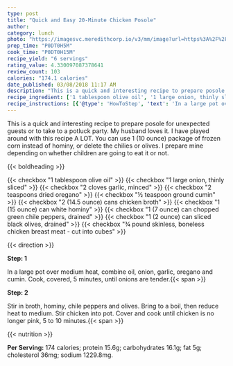 ```yaml
---
type: post
title: "Quick and Easy 20-Minute Chicken Posole"
author: 
category: lunch
photo: "https://imagesvc.meredithcorp.io/v3/mm/image?url=https%3A%2F%2Fimages.media-allrecipes.com%2Fuserphotos%2F1110304.jpg"
prep_time: "P0DT0H5M"
cook_time: "P0DT0H15M"
recipe_yield: "6 servings"
rating_value: 4.330097087378641
review_count: 103
calories: "174.1 calories"
date_published: 03/08/2018 11:17 AM
description: "This is a quick and interesting recipe to prepare posole for unexpected guests or to take to a potluck party.  My husband loves it.  I have played around with this recipe A LOT.  You can use 1 (10 ounce) package of frozen corn instead of hominy, or delete the chilies or olives.  I prepare mine depending on whether children are going to eat it or not."
recipe_ingredient: ['1 tablespoon olive oil', '1 large onion, thinly sliced', '2 cloves garlic, minced', '2 teaspoons dried oregano', '½ teaspoon ground cumin', '2 (14.5 ounce) cans chicken broth', '1 (15 ounce) can white hominy', '1 (7 ounce) can chopped green chile peppers, drained', '1 (2 ounce) can sliced black olives, drained', '¾ pound skinless, boneless chicken breast meat - cut into cubes']
recipe_instructions: [{'@type': 'HowToStep', 'text': 'In a large pot over medium heat, combine oil, onion, garlic, oregano and cumin.  Cook, covered, 5 minutes, until onions are tender.\n'}, {'@type': 'HowToStep', 'text': 'Stir in broth, hominy, chile peppers and olives.  Bring to a boil, then reduce heat to medium.  Stir chicken into pot.  Cover and cook until chicken is no longer pink, 5 to 10 minutes.\n'}]
---
```


This is a quick and interesting recipe to prepare posole for unexpected guests or to take to a potluck party.  My husband loves it.  I have played around with this recipe A LOT.  You can use 1 (10 ounce) package of frozen corn instead of hominy, or delete the chilies or olives.  I prepare mine depending on whether children are going to eat it or not. 

{{< boldheading >}}

{{< checkbox "1 tablespoon olive oil" >}}
{{< checkbox "1 large onion, thinly sliced" >}}
{{< checkbox "2 cloves garlic, minced" >}}
{{< checkbox "2 teaspoons dried oregano" >}}
{{< checkbox "½ teaspoon ground cumin" >}}
{{< checkbox "2 (14.5 ounce) cans chicken broth" >}}
{{< checkbox "1 (15 ounce) can white hominy" >}}
{{< checkbox "1 (7 ounce) can chopped green chile peppers, drained" >}}
{{< checkbox "1 (2 ounce) can sliced black olives, drained" >}}
{{< checkbox "¾ pound skinless, boneless chicken breast meat - cut into cubes" >}}


{{< direction >}}

**Step: 1**

In a large pot over medium heat, combine oil, onion, garlic, oregano and cumin.  Cook, covered, 5 minutes, until onions are tender.{{< span >}}

**Step: 2**

Stir in broth, hominy, chile peppers and olives.  Bring to a boil, then reduce heat to medium.  Stir chicken into pot.  Cover and cook until chicken is no longer pink, 5 to 10 minutes.{{< span >}}

{{< nutrition >}}

**Per Serving:** 174 calories; protein 15.6g; carbohydrates 16.1g; fat 5g; cholesterol 36mg; sodium 1229.8mg.